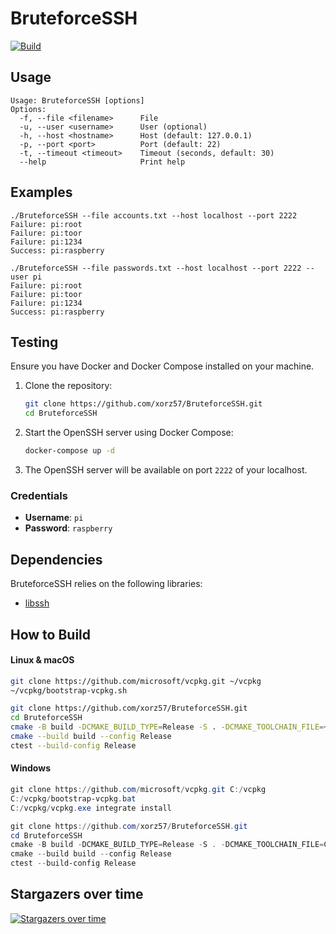 # BruteforceSSH

[![Build](https://github.com/xorz57/BruteforceSSH/actions/workflows/Build.yml/badge.svg)](https://github.com/xorz57/BruteforceSSH/actions/workflows/Build.yml)

## Usage

```console
Usage: BruteforceSSH [options]
Options:
  -f, --file <filename>      File
  -u, --user <username>      User (optional)
  -h, --host <hostname>      Host (default: 127.0.0.1)
  -p, --port <port>          Port (default: 22)
  -t, --timeout <timeout>    Timeout (seconds, default: 30)
  --help                     Print help
```

## Examples

```console
./BruteforceSSH --file accounts.txt --host localhost --port 2222
Failure: pi:root
Failure: pi:toor
Failure: pi:1234
Success: pi:raspberry
```

```console
./BruteforceSSH --file passwords.txt --host localhost --port 2222 --user pi
Failure: pi:root
Failure: pi:toor
Failure: pi:1234
Success: pi:raspberry
```

## Testing

Ensure you have Docker and Docker Compose installed on your machine.

1. Clone the repository:

    ```sh
    git clone https://github.com/xorz57/BruteforceSSH.git
    cd BruteforceSSH
    ```

2. Start the OpenSSH server using Docker Compose:

    ```sh
    docker-compose up -d
    ```

3. The OpenSSH server will be available on port `2222` of your localhost.

### Credentials

- **Username**: `pi`
- **Password**: `raspberry`

## Dependencies

BruteforceSSH relies on the following libraries:

- [libssh](https://github.com/canonical/libssh)

## How to Build

#### Linux & macOS

```bash
git clone https://github.com/microsoft/vcpkg.git ~/vcpkg
~/vcpkg/bootstrap-vcpkg.sh

git clone https://github.com/xorz57/BruteforceSSH.git
cd BruteforceSSH
cmake -B build -DCMAKE_BUILD_TYPE=Release -S . -DCMAKE_TOOLCHAIN_FILE=~/vcpkg/scripts/buildsystems/vcpkg.cmake
cmake --build build --config Release
ctest --build-config Release
```

#### Windows

```powershell
git clone https://github.com/microsoft/vcpkg.git C:/vcpkg
C:/vcpkg/bootstrap-vcpkg.bat
C:/vcpkg/vcpkg.exe integrate install

git clone https://github.com/xorz57/BruteforceSSH.git
cd BruteforceSSH
cmake -B build -DCMAKE_BUILD_TYPE=Release -S . -DCMAKE_TOOLCHAIN_FILE=C:/vcpkg/scripts/buildsystems/vcpkg.cmake
cmake --build build --config Release
ctest --build-config Release
```

## Stargazers over time

[![Stargazers over time](https://starchart.cc/xorz57/BruteforceSSH.svg?variant=adaptive)](https://starchart.cc/xorz57/BruteforceSSH)
